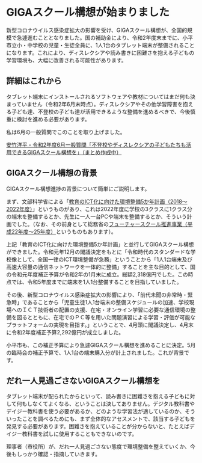 # GIGAスクール構想が始まりました
新型コロナウイルス感染症拡大の影響を受け、GIGAスクール構想が、全国的規模で急遽進むこととなりました。国の補助金により、令和2年度末までに、小平市立小・中学校の児童・生徒全員に、1人1台のタブレット端末が整備されることになります。これにより、ディスレクシアや読み書きに困難さを抱える子どもの学習環境も、大幅に改善される可能性があります。

## 詳細はこれから

タブレット端末にインストールされるソフトウェアや教材についてはまだ何も決まっていません（令和2年6月末時点）。ディスレクシアやその他学習障害を抱える子ども達、不登校の子ども達が活用できるような整備を進めるべきで、今後慎重に検討を進める必要があります。

私は6月の一般質問でこのことを取り上げました。

[安竹洋平・令和2年度6月一般質問「不登校やディスレクシアの子どもたちも活用できるGIGAスクール構想を」（まとめ作成中）]()


## GIGAスクール構想の背景
GIGAスクール構想進捗の背景について簡単にご説明します。

まず、文部科学省による「[教育のICT化に向けた環境整備5か年計画（2018～2022年度）](https://www.mext.go.jp/a_menu/shotou/zyouhou/detail/1402835.htm)」というものがあり、これは2022年度に学校の3クラスに1クラス分の端末を整備するとか、先生に一人一台PCや端末を整備するとか、そういう計画でした。（なお、その前身として総務省の[フューチャースクール推進事業（平成22年度～25年度）](https://www.soumu.go.jp/main_sosiki/joho_tsusin/kyouiku_joho-ka/future_school.html)というものもあります）。

上記「教育のICT化に向けた環境整備5か年計画」と並行してGIGAスクール構想ができました。令和元年12月の閣議決定をもとに「令和時代のスタンダードな学校像として、全国一律のICT環境整備が急務」ということから「1人1台端末及び高速大容量の通信ネットワークを一体的に整備」することを主な目的として、国の令和元年度補正予算が令和2年の1月末に成立。総額2,318億円でした。この時点では、令和5年度までに端末を1人1台整備することを目指していました。

その後、新型コロナウイルス感染症拡大の影響により、「前代未聞の非常時・緊急時」であることから「児童生徒1人1台端末の整備スケジュールの加速、学校現場へのＩＣＴ技術者の配置の支援、在宅・オンライン学習に必要な通信環境の整備を図るとともに、在宅でのＰＣ等を用いた問題演習による学習・評価が可能なプラットフォームの実現を目指す。」ということで、4月頭に閣議決定し、4月末に令和2年度補正予算2,292億円が成立しました。

小平市も、この補正予算により急遽GIGAスクール構想を進めることに決定。5月の臨時会の補正予算で、1人1台の端末購入分が計上されました。これが背景です。

## だれ一人見過ごさないGIGAスクール構想を
タブレット端末が配られたからといって、読み書きに困難さを抱える子どもに対して何もしなくてよくなる、ということは決してありません。デジタル教科書やデイジー教科書を使う必要があるか、どのような学習法が適しているのか、そういったことを調べるためにも、まず全体的なアセスメントで、該当する子どもを発見する必要があります。困難さを抱えていることが分からないと、たとえばデイジー教科書を試しに使用することもできないのです。

理事者（市役所）が、だれ一人見過ごさない態度で環境整備を整えていくか、今後もしっかり確認・指摘していきます。
